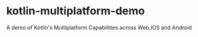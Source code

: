 # kotlin-multiplatform-demo
A demo of Kotlin's Multiplatform  Capabilities across Web,IOS and Android
